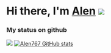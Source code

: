 # Hi there, I'm [Alen]() ![](👋) 
### My status on github

![](https://komarev.com/ghpvc/?username=Alen767)
[![Alen767 GitHub stats](https://github-readme-stats.vercel.app/api?username=Alen767)](https://github.com/Alen767)
<!--
**Alen767/Alen767** is a ✨ _special_ ✨ repository because its `README.md` (this file) appears on your GitHub profile.

Here are some ideas to get you started:

- 🔭 I’m currently working on ...
- 🌱 I’m currently learning ...
- 👯 I’m looking to collaborate on ...
- 🤔 I’m looking for help with ...
- 💬 Ask me about ...
- 📫 How to reach me: ...
- 😄 Pronouns: ...
- ⚡ Fun fact: ...
-->
